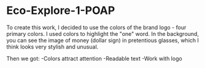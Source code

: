 # Eco-Explore-1-POAP
To create this work, I decided to use the colors of the brand logo - four primary colors. I used colors to highlight the "one" word. In the background, you can see the image of money (dollar sign) in pretentious glasses, which I think looks very stylish and unusual. 

Then we got:
-Colors attract attention 
-Readable text 
-Work with logo
